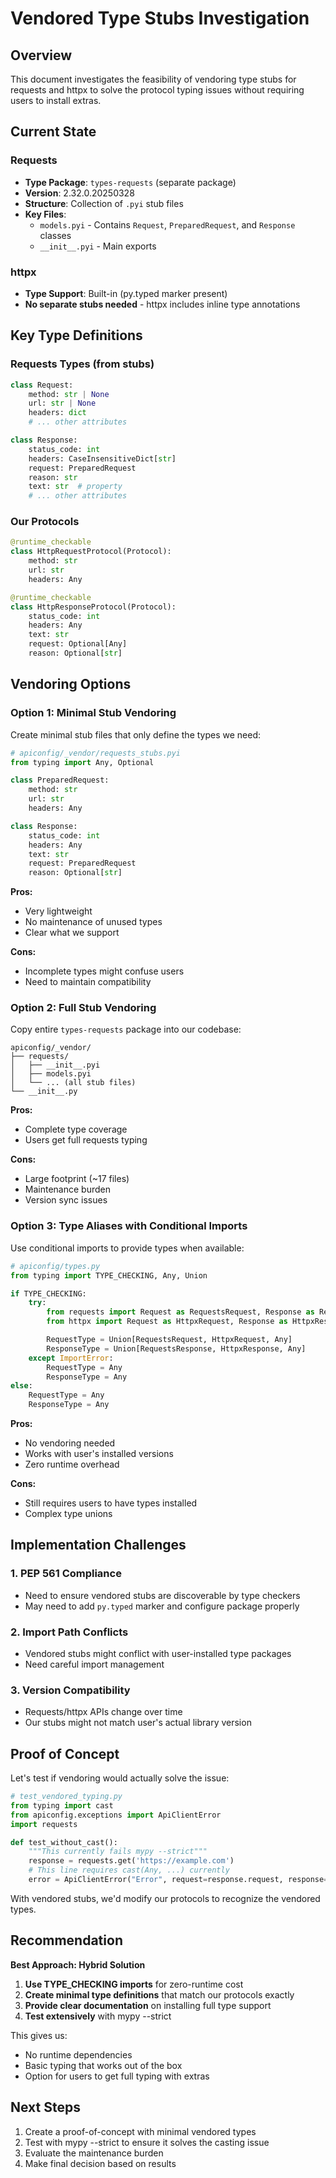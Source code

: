 # Vendored Type Stubs Investigation

## Overview

This document investigates the feasibility of vendoring type stubs for requests and httpx to solve the protocol typing issues without requiring users to install extras.

## Current State

### Requests
- **Type Package**: `types-requests` (separate package)
- **Version**: 2.32.0.20250328
- **Structure**: Collection of `.pyi` stub files
- **Key Files**:
  - `models.pyi` - Contains `Request`, `PreparedRequest`, and `Response` classes
  - `__init__.pyi` - Main exports

### httpx
- **Type Support**: Built-in (py.typed marker present)
- **No separate stubs needed** - httpx includes inline type annotations

## Key Type Definitions

### Requests Types (from stubs)
```python
class Request:
    method: str | None
    url: str | None
    headers: dict
    # ... other attributes

class Response:
    status_code: int
    headers: CaseInsensitiveDict[str]
    request: PreparedRequest
    reason: str
    text: str  # property
    # ... other attributes
```

### Our Protocols
```python
@runtime_checkable
class HttpRequestProtocol(Protocol):
    method: str
    url: str
    headers: Any

@runtime_checkable
class HttpResponseProtocol(Protocol):
    status_code: int
    headers: Any
    text: str
    request: Optional[Any]
    reason: Optional[str]
```

## Vendoring Options

### Option 1: Minimal Stub Vendoring
Create minimal stub files that only define the types we need:

```python
# apiconfig/_vendor/requests_stubs.pyi
from typing import Any, Optional

class PreparedRequest:
    method: str
    url: str
    headers: Any

class Response:
    status_code: int
    headers: Any
    text: str
    request: PreparedRequest
    reason: Optional[str]
```

**Pros:**
- Very lightweight
- No maintenance of unused types
- Clear what we support

**Cons:**
- Incomplete types might confuse users
- Need to maintain compatibility

### Option 2: Full Stub Vendoring
Copy entire `types-requests` package into our codebase:

```
apiconfig/_vendor/
├── requests/
│   ├── __init__.pyi
│   ├── models.pyi
│   └── ... (all stub files)
└── __init__.py
```

**Pros:**
- Complete type coverage
- Users get full requests typing

**Cons:**
- Large footprint (~17 files)
- Maintenance burden
- Version sync issues

### Option 3: Type Aliases with Conditional Imports
Use conditional imports to provide types when available:

```python
# apiconfig/types.py
from typing import TYPE_CHECKING, Any, Union

if TYPE_CHECKING:
    try:
        from requests import Request as RequestsRequest, Response as RequestsResponse
        from httpx import Request as HttpxRequest, Response as HttpxResponse

        RequestType = Union[RequestsRequest, HttpxRequest, Any]
        ResponseType = Union[RequestsResponse, HttpxResponse, Any]
    except ImportError:
        RequestType = Any
        ResponseType = Any
else:
    RequestType = Any
    ResponseType = Any
```

**Pros:**
- No vendoring needed
- Works with user's installed versions
- Zero runtime overhead

**Cons:**
- Still requires users to have types installed
- Complex type unions

## Implementation Challenges

### 1. PEP 561 Compliance
- Need to ensure vendored stubs are discoverable by type checkers
- May need to add `py.typed` marker and configure package properly

### 2. Import Path Conflicts
- Vendored stubs might conflict with user-installed type packages
- Need careful import management

### 3. Version Compatibility
- Requests/httpx APIs change over time
- Our stubs might not match user's actual library version

## Proof of Concept

Let's test if vendoring would actually solve the issue:

```python
# test_vendored_typing.py
from typing import cast
from apiconfig.exceptions import ApiClientError
import requests

def test_without_cast():
    """This currently fails mypy --strict"""
    response = requests.get('https://example.com')
    # This line requires cast(Any, ...) currently
    error = ApiClientError("Error", request=response.request, response=response)
```

With vendored stubs, we'd modify our protocols to recognize the vendored types.

## Recommendation

**Best Approach: Hybrid Solution**

1. **Use TYPE_CHECKING imports** for zero-runtime cost
2. **Create minimal type definitions** that match our protocols exactly
3. **Provide clear documentation** on installing full type support
4. **Test extensively** with mypy --strict

This gives us:
- No runtime dependencies
- Basic typing that works out of the box
- Option for users to get full typing with extras

## Next Steps

1. Create a proof-of-concept with minimal vendored types
2. Test with mypy --strict to ensure it solves the casting issue
3. Evaluate the maintenance burden
4. Make final decision based on results
